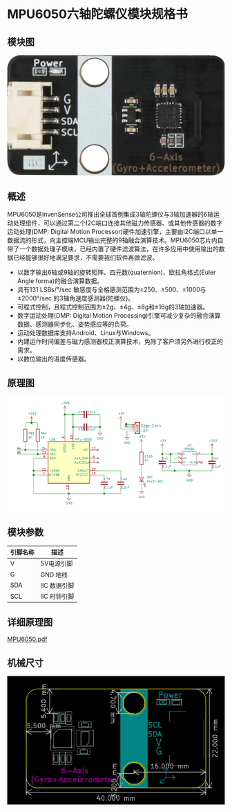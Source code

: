 # MPU6050六轴陀螺仪模块规格书

## 模块图

![6-Axis(Gyro+Accelerometer)](mpu6050六轴陀螺仪模块图片/6-Axis(Gyro+Accelerometer).png)

## 概述

​        MPU6050是InvenSense公司推出全球首例集成3轴陀螺仪与3轴加速器的6轴运动处理组件，可以通过第二个I2C端口连接其他磁力传感器、或其他传感器的数字运动处理(DMP: Digital Motion Processor)硬件加速引擎，主要由I2C端口以单一数据流的形式，向主控端MCU输出完整的9轴融合演算技术。MPU6050芯片内自带了一个数据处理子模块，已经内置了硬件滤波算法，在许多应用中使用输出的数据已经能够很好地满足要求，不需要我们软件再做滤波。

- 以数字输出6轴或9轴的旋转矩阵、四元数(quaternion)、欧拉角格式(Euler Angle forma)的融合演算数据。
- 具有131 LSBs/°/sec 敏感度与全格感测范围为±250、±500、±1000与±2000°/sec 的3轴角速度感测器(陀螺仪)。
- 可程式控制，且程式控制范围为±2g、±4g、±8g和±16g的3轴加速器。
- 数字运动处理(DMP: Digital Motion Processing)引擎可减少复杂的融合演算数据、感测器同步化、姿势感应等的负荷。
- 运动处理数据库支持Android、Linux与Windows。
- 内建运作时间偏差与磁力感测器校正演算技术，免除了客户须另外进行校正的需求。
- 以数位输出的温度传感器。

## 原理图

![19](mpu6050六轴陀螺仪模块图片/19.png)

## 模块参数

| 引脚名称 | 描述         |
| -------- | ------------ |
| V        | 5V电源引脚   |
| G        | GND 地线     |
| SDA      | IIC 数据引脚 |
| SCL      | IIC 时钟引脚 |

## 详细原理图

 [MPU6050.pdf](mpu6050六轴陀螺仪模块图片/MPU6050.pdf) 

## 机械尺寸

![9](mpu6050六轴陀螺仪模块图片/119.png)